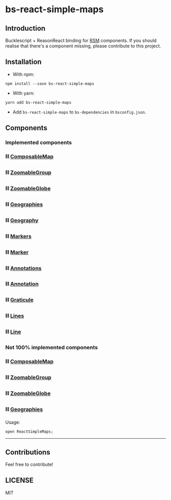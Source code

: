 # bs-react-simple-maps

## Introduction

Bucklescript + ReasonReact binding for [RSM](https://www.react-simple-maps.io) components. If you should realise that there's a component missing, please contribute to this project.

## Installation

* With npm:

```
npm install --save bs-react-simple-maps
```

* With yarn:

```
yarn add bs-react-simple-maps
```

* Add `bs-react-simple-maps` to `bs-dependencies` in `bsconfig.json`.

## Components

### Implemented components

### ⛓ [ComposableMap](https://github.com/zcreativelabs/react-simple-maps#ComposableMap-component)
### ⛓ [ZoomableGroup](https://github.com/zcreativelabs/react-simple-maps#ZoomableGroup-component)
### ⛓ [ZoomableGlobe](https://github.com/zcreativelabs/react-simple-maps#ZoomableGlobe-component)
### ⛓ [Geographies](https://github.com/zcreativelabs/react-simple-maps#Geographies-component)
### ⛓ [Geography](https://github.com/zcreativelabs/react-simple-maps#Geography-component)
### ⛓ [Markers](https://github.com/zcreativelabs/react-simple-maps#Markers-component)
### ⛓ [Marker](https://github.com/zcreativelabs/react-simple-maps#Marker-component)
### ⛓ [Annotations](https://github.com/zcreativelabs/react-simple-maps#Annotations-component)
### ⛓ [Annotation](https://github.com/zcreativelabs/react-simple-maps#Annotation-component)
### ⛓ [Graticule](https://github.com/zcreativelabs/react-simple-maps#Graticule-component)
### ⛓ [Lines](https://github.com/zcreativelabs/react-simple-maps#Lines-component)
### ⛓ [Line](https://github.com/zcreativelabs/react-simple-maps#Line-component)

### Not 100% implemented components

### ⛓ [ComposableMap](https://github.com/zcreativelabs/react-simple-maps#ComposableMap-component)
### ⛓ [ZoomableGroup](https://github.com/zcreativelabs/react-simple-maps#ZoomableGroup-component)
### ⛓ [ZoomableGlobe](https://github.com/zcreativelabs/react-simple-maps#ZoomableGlobe-component)
### ⛓ [Geographies](https://github.com/zcreativelabs/react-simple-maps#Geographies-component)

Usage:

```reason
open ReactSimpleMaps;
```

---

## Contributions

Feel free to contribute!

## LICENSE

MIT